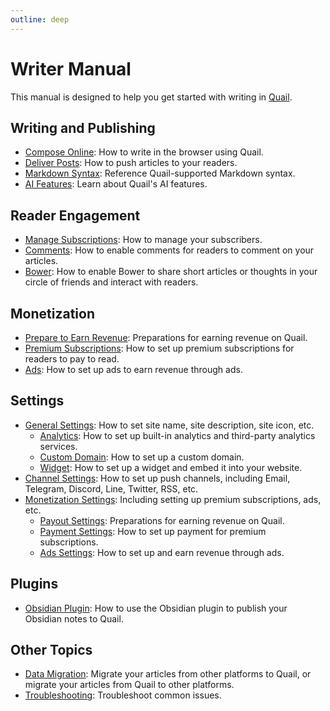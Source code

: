```yaml
---
outline: deep
---
```


# Writer Manual

This manual is designed to help you get started with writing in [Quail](https://quail.ink).

## Writing and Publishing

- [Compose Online](./compose-online): How to write in the browser using Quail.
- [Deliver Posts](./delivery): How to push articles to your readers.
- [Markdown Syntax](./markdown-syntax): Reference Quail-supported Markdown syntax.
- [AI Features](./ai): Learn about Quail's AI features.

## Reader Engagement

- [Manage Subscriptions](./subscriptions): How to manage your subscribers.
- [Comments](./comments): How to enable comments for readers to comment on your articles.
- [Bower](./bower): How to enable Bower to share short articles or thoughts in your circle of friends and interact with readers.

## Monetization

- [Prepare to Earn Revenue](./monetization): Preparations for earning revenue on Quail.
- [Premium Subscriptions](./premium): How to set up premium subscriptions for readers to pay to read.
- [Ads](./ads): How to set up ads to earn revenue through ads.

## Settings

- [General Settings](./general-settings): How to set site name, site description, site icon, etc.
  - [Analytics](./analytics-settings): How to set up built-in analytics and third-party analytics services.
  - [Custom Domain](./domain-settings): How to set up a custom domain.
  - [Widget](./widget-settings): How to set up a widget and embed it into your website.
- [Channel Settings](./channel-settings): How to set up push channels, including Email, Telegram, Discord, Line, Twitter, RSS, etc.
- [Monetization Settings](./monetization-settings): Including setting up premium subscriptions, ads, etc.
  - [Payout Settings](./payout-settings): Preparations for earning revenue on Quail.
  - [Payment Settings](./payment-settings): How to set up payment for premium subscriptions.
  - [Ads Settings](./ads-settings): How to set up and earn revenue through ads.

## Plugins

- [Obsidian Plugin](./obsidian-plugin): How to use the Obsidian plugin to publish your Obsidian notes to Quail.

## Other Topics

- [Data Migration](./migration): Migrate your articles from other platforms to Quail, or migrate your articles from Quail to other platforms.
- [Troubleshooting](./troubleshooting): Troubleshoot common issues.
